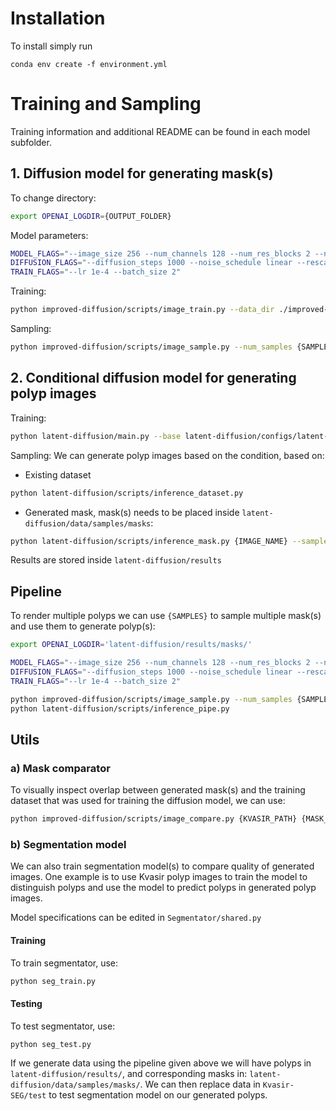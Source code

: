 # Installation
To install simply run 
```
conda env create -f environment.yml
```

# Training and Sampling
Training information and additional README can be found in each model subfolder.

## 1. Diffusion model for generating mask(s)
To change directory:
```bash
export OPENAI_LOGDIR={OUTPUT_FOLDER}
```
Model parameters:
```bash
MODEL_FLAGS="--image_size 256 --num_channels 128 --num_res_blocks 2 --num_heads 1 --learn_sigma True --use_scale_shift_norm False --attention_resolutions 16"
DIFFUSION_FLAGS="--diffusion_steps 1000 --noise_schedule linear --rescale_learned_sigmas False --rescale_timesteps False"
TRAIN_FLAGS="--lr 1e-4 --batch_size 2"
```
Training:
```bash
python improved-diffusion/scripts/image_train.py --data_dir ./improved-diffusion/datasets/Kvasir-SEG/masks $MODEL_FLAGS $DIFFUSION_FLAGS $TRAIN_FLAGS
```
Sampling:
```bash
python improved-diffusion/scripts/image_sample.py --num_samples {SAMPLES} --model_path {MODEL_CHECKPOINT.pt} --output {OUTPUT_TYPE} --postprocess {POSTPROCESS} $MODEL_FLAGS $DIFFUSION_FLAGS
```

## 2. Conditional diffusion model for generating polyp images
Training:
```bash
python latent-diffusion/main.py --base latent-diffusion/configs/latent-diffusion/kvasir-ldm-vq4-.yaml -t --gpus 0,
```
Sampling:
We can generate polyp images based on the condition, based on:
- Existing dataset
```bash
python latent-diffusion/scripts/inference_dataset.py
```
- Generated mask, mask(s) needs to be placed inside ```latent-diffusion/data/samples/masks```:
```bash
python latent-diffusion/scripts/inference_mask.py {IMAGE_NAME} --samples {SAMPLES}
```
Results are stored inside ```latent-diffusion/results```

## Pipeline
To render multiple polyps we can use ```{SAMPLES}``` to sample multiple mask(s) and use them to generate polyp(s):
```bash
export OPENAI_LOGDIR='latent-diffusion/results/masks/'

MODEL_FLAGS="--image_size 256 --num_channels 128 --num_res_blocks 2 --num_heads 1 --learn_sigma True --use_scale_shift_norm False --attention_resolutions 16"
DIFFUSION_FLAGS="--diffusion_steps 1000 --noise_schedule linear --rescale_learned_sigmas False --rescale_timesteps False"
TRAIN_FLAGS="--lr 1e-4 --batch_size 2"

python improved-diffusion/scripts/image_sample.py --num_samples {SAMPLES} --model_path {MODEL_CHECKPOINT.pt} --output png --postprocess {POSTPROCESS} $MODEL_FLAGS $DIFFUSION_FLAGS
python latent-diffusion/scripts/inference_pipe.py
```

## Utils
### a) Mask comparator
To visually inspect overlap between generated mask(s) and the training dataset that was used for training the diffusion model,
we can use:
```bash
python improved-diffusion/scripts/image_compare.py {KVASIR_PATH} {MASK_IMAGE_PATH}
```

### b) Segmentation model
We can also train segmentation model(s) to compare quality of generated images.
One example is to use Kvasir polyp images to train the model to distinguish polyps and use the model to 
predict polyps in generated polyp images.

Model specifications can be edited in ```Segmentator/shared.py```

#### Training
To train segmentator, use:
```bash
python seg_train.py
```

#### Testing
To test segmentator, use:
```bash
python seg_test.py
```
If we generate data using the pipeline given above we will have polyps in ```latent-diffusion/results/```, 
and corresponding masks in: ```latent-diffusion/data/samples/masks/```. 
We can then replace data in ```Kvasir-SEG/test``` to test segmentation model on our generated polyps.
